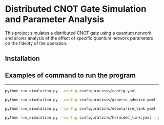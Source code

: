 # Distributed CNOT Gate Simulation and Parameter Analysis

This project simulates a distributed CNOT gate using a quantum network and allows analysis of the effect of specific quantum network parameters on the fidelity of the operation.

## Installation




## Examples of command to run the program
---

```bash
python run_simulation.py --config configurations/config.yaml
```

```bash
python run_simulation.py --config configurations/generic_qdevice.yaml --plot_parameter_effects single_qubit_gate_depolar_prob two_qubit_gate_depolar_prob
```

```bash
python run_simulation.py --config configurations/depolarise_link.yaml --plot_parameter_effects fidelity prob_success --param1_range 1.0,0.3,10 --param2_range 1.0,0.1,10
```

```bash
python run_simulation.py --config configurations/heralded_link.yaml --plot_parameter_effects length p_loss_length --param1_range 1.0,20.0,10 --param2_range 0.1,0.8,10
```
